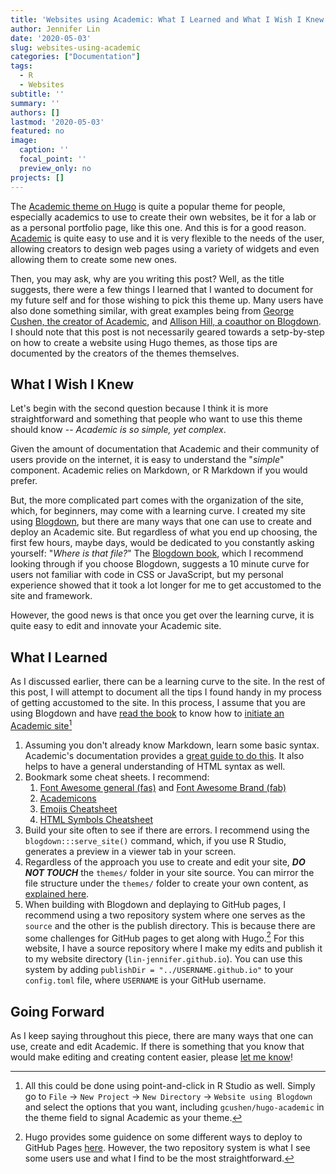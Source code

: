 ```yaml
---
title: 'Websites using Academic: What I Learned and What I Wish I Knew'
author: Jennifer Lin
date: '2020-05-03'
slug: websites-using-academic
categories: ["Documentation"]
tags:
  - R
  - Websites
subtitle: ''
summary: ''
authors: []
lastmod: '2020-05-03'
featured: no
image:
  caption: ''
  focal_point: ''
  preview_only: no
projects: []
---
```


The [Academic theme on Hugo](https://themes.gohugo.io/academic/) is quite a popular theme for people, especially academics to use to create their own websites, be it for a lab or as a personal portfolio page, like this one. And this is for a good reason. [Academic](https://sourcethemes.com/academic/) is quite easy to use and it is very flexible to the needs of the user, allowing creators to design web pages using a variety of widgets and even allowing them to create some new ones.

Then, you may ask, why are you writing this post? Well, as the title suggests, there were a few things I learned that I wanted to document for my future self and for those wishing to pick this theme up. Many users have also done something similar, with great examples being from [George Cushen, the creator of Academic](https://georgecushen.com/create-your-website-with-hugo/), and [Allison Hill, a coauthor on Blogdown](https://alison.rbind.io/post/2019-02-21-hugo-page-bundles/). I should note that this post is not necessarily geared towards a setp-by-step on how to create a website using Hugo themes, as those tips are documented by the creators of the themes themselves.

## What I Wish I Knew

Let's begin with the second question because I think it is more straightforward and something that people who want to use this theme should know -- *Academic is so simple, yet complex*.

Given the amount of documentation that Academic and their community of users provide on the internet, it is easy to understand the "*simple*" component. Academic relies on Markdown, or R Markdown if you would prefer. 

But, the more complicated part comes with the organization of the site, which, for beginners, may come with a learning curve. I created my site using [Blogdown](https://bookdown.org/yihui/blogdown/), but there are many ways that one can use to create and deploy an Academic site. But regardless of what you end up choosing, the first few hours, maybe days, would be dedicated to you constantly asking yourself: "*Where is that file?*" The [Blogdown book](https://bookdown.org/yihui/blogdown/), which I recommend looking through if you choose Blogdown, suggests a 10 minute curve for users not familiar with code in CSS or JavaScript, but my personal experience showed that it took a lot longer for me to get accustomed to the site and framework.

However, the good news is that once you get over the learning curve, it is quite easy to edit and innovate your Academic site.

## What I Learned

As I discussed earlier, there can be a learning curve to the site. In the rest of this post, I will attempt to document all the tips I found handy in my process of getting accustomed to the site. In this process, I assume that you are using Blogdown and have [read the book](https://bookdown.org/yihui/blogdown/) to know how to [initiate an Academic site](https://bookdown.org/yihui/blogdown/other-themes.html)[^1]

1. Assuming you don't already know Markdown, learn some basic syntax. Academic's documentation provides a [great guide to do this](https://sourcethemes.com/academic/docs/writing-markdown-latex/). It also helps to have a general understanding of HTML syntax as well.
2. Bookmark some cheat sheets. I recommend:
    1. [Font Awesome general (fas)](https://fontawesome.com/icons?d=gallery&s=regular,solid) and [Font Awesome Brand (fab)](https://fontawesome.com/icons?d=gallery&s=brands)
    2. [Academicons](https://jpswalsh.github.io/academicons/)
    3. [Emojis Cheatsheet](https://www.webfx.com/tools/emoji-cheat-sheet/)
    4. [HTML Symbols Cheatsheet](https://www.toptal.com/designers/htmlarrows/)
3. Build your site often to see if there are errors. I recommend using the `blogdown:::serve_site()` command, which, if you use R Studio, generates a preview in a viewer tab in your screen.
4. Regardless of the approach you use to create and edit your site, ***DO NOT TOUCH*** the `themes/` folder in your site source. You can mirror the file structure under the `themes/` folder to create your own content, as [explained here](https://sourcethemes.com/academic/docs/page-builder/).
5. When building with Blogdown and deplaying to GitHub pages, I recommend using a two repository system where one serves as the `source` and the other is the publish directory. This is because there are some challenges for GitHub pages to get along with Hugo.[^2] For this website, I have a source repository where I make my edits and publish it to my website directory (`lin-jennifer.github.io`). You can use this system by adding `publishDir = "../USERNAME.github.io"` to your `config.toml` file, where `USERNAME` is your GitHub username.

[^1]: All this could be done using point-and-click in R Studio as well. Simply go to `File` &rarr; `New Project` &rarr; `New Directory` &rarr; `Website using Blogdown` and select the options that you want, including `gcushen/hugo-academic` in the theme field to signal Academic as your theme.

[^2]: Hugo provides some guidence on some different ways to deploy to GitHub Pages [here](https://gohugo.io/hosting-and-deployment/hosting-on-github/). However, the two repository system is what I see some users use and what I find to be the most straightforward.

## Going Forward

As I keep saying throughout this piece, there are many ways that one can use, create and edit Academic. If there is something that you know that would make editing and creating content easier, please [let me know](https://lin-jennifer.github.io/#contact)!